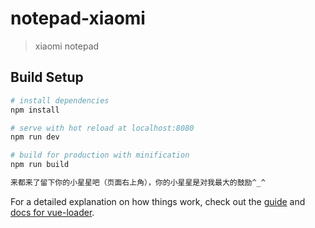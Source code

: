 # notepad-xiaomi

> xiaomi notepad

## Build Setup

``` bash
# install dependencies
npm install

# serve with hot reload at localhost:8080
npm run dev

# build for production with minification
npm run build

来都来了留下你的小星星吧（页面右上角），你的小星星是对我最大的鼓励^_^
```

For a detailed explanation on how things work, check out the [guide](http://vuejs-templates.github.io/webpack/) and [docs for vue-loader](http://vuejs.github.io/vue-loader).
